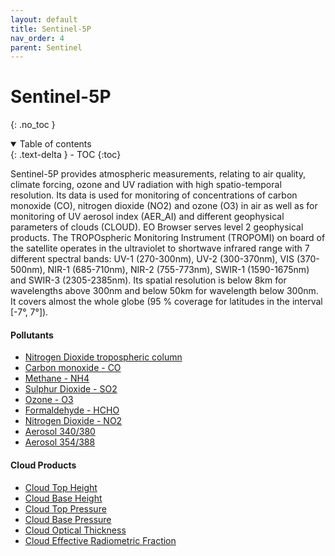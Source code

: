 ```yaml
---
layout: default
title: Sentinel-5P
nav_order: 4
parent: Sentinel
---
```


# Sentinel-5P
{: .no_toc }

<details open markdown="block">
  <summary>
    Table of contents
  </summary>
  {: .text-delta }
- TOC
{:toc}
</details>

Sentinel-5P provides atmospheric measurements, relating to air quality, climate forcing, ozone and UV radiation with high spatio-temporal resolution. Its data is used for monitoring of concentrations of carbon monoxide (CO), nitrogen dioxide (NO2) and ozone (O3) in air as well as for monitoring of UV aerosol index (AER_AI) and different geophysical parameters of clouds (CLOUD). EO Browser serves level 2 geophysical products. The TROPOspheric Monitoring Instrument (TROPOMI) on board of the satellite operates in the ultraviolet to shortwave infrared range with 7 different spectral bands: UV-1 (270-300nm), UV-2 (300-370nm), VIS (370-500nm), NIR-1 (685-710nm), NIR-2 (755-773nm), SWIR-1 (1590-1675nm) and SWIR-3 (2305-2385nm). Its spatial resolution is below 8km for wavelengths above 300nm and below 50km for wavelength below 300nm. It covers almost the whole globe (95 % coverage for latitudes in the interval [-7°, 7°]).

#### Pollutants 

 - [Nitrogen Dioxide tropospheric column](/sentinel-5p/nitrogen_dioxide_tropospheric_column)
 - [Carbon monoxide - CO](/sentinel-5p/carbon-monoxide)
 - [Methane - NH4](/sentinel-5p/methane)
 - [Sulphur Dioxide - SO2](/sentinel-5p/sulphur-dioxide)
 - [Ozone - O3](/sentinel-5p/ozone)
 - [Formaldehyde - HCHO](/sentinel-5p/formaldehyde)
 - [Nitrogen Dioxide - NO2](/sentinel-5p/nitrogen-dioxide)
 - [Aerosol 340/380](/sentinel-5p/aer-ai-340-380)
 - [Aerosol 354/388](/sentinel-5p/aer-ai-354-388)
 
 #### Cloud Products
 
 - [Cloud Top Height](/sentinel-5p/cloud-top-height)
 - [Cloud Base Height](/sentinel-5p/cloud-base-height)
 - [Cloud Top Pressure](/sentinel-5p/cloud-top-pressure)
 - [Cloud Base Pressure](/sentinel-5p/cloud-base-pressure)
 - [Cloud Optical Thickness](/sentinel-5p/cloud-optical-thickness)
 - [Cloud Effective Radiometric Fraction](/sentinel-5p/cloud-radiometric-fraction)
